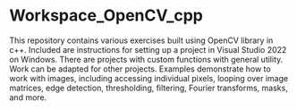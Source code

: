 # Workspace_OpenCV_cpp
This repository contains various exercises built using OpenCV library in c++. 
Included are instructions for setting up a project in Visual Studio 2022 on Windows. 
There are projects with custom functions with general utility. 
Work can be adapted for other projects. 
Examples demonstrate how to work with images, including accessing individual pixels,
looping over image matrices, edge detection, thresholding, filtering, Fourier transforms, 
masks, and more. 
